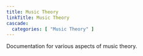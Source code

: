 ```yaml
---
title: Music Theory
linkTitle: Music Theory
cascade:
  categories: [ "Music Theory" ]
---
```


Documentation for various aspects of music theory.
